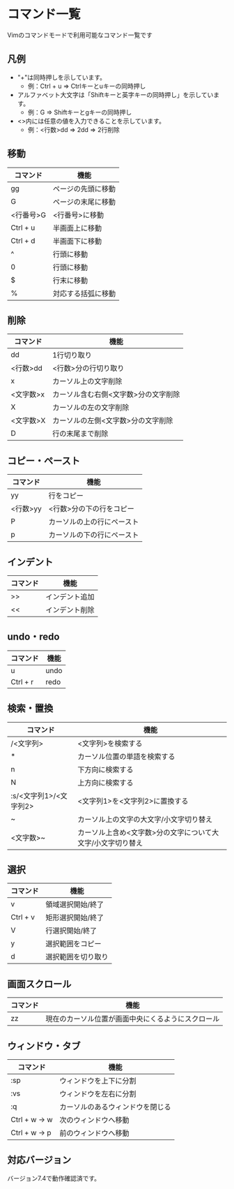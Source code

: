 # コマンド一覧

Vimのコマンドモードで利用可能なコマンド一覧です

## 凡例
* "+"は同時押しを示しています。
    * 例：Ctrl + u ⇒ Ctrlキーとuキーの同時押し
* アルファベット大文字は「Shiftキーと英字キーの同時押し」を示しています。
    * 例：G ⇒ Shiftキーとgキーの同時押し
* <>内には任意の値を入力できることを示しています。
    * 例：<行数>dd ⇒ 2dd ⇒ 2行削除

## 移動

| コマンド | 機能 |
| - | - |
| gg | ページの先頭に移動 |
| G | ページの末尾に移動 |
| <行番号>G | <行番号>に移動 |
| Ctrl + u | 半画面上に移動 |
| Ctrl + d | 半画面下に移動 |
| ^ | 行頭に移動 |
| 0 | 行頭に移動 |
| $ | 行末に移動 |
| % | 対応する括弧に移動 |

## 削除
| コマンド | 機能 |
| - | - |
| dd | 1行切り取り |
| <行数>dd | <行数>分の行切り取り |
| x | カーソル上の文字削除 |
| <文字数>x | カーソル含む右側<文字数>分の文字削除 |
| X | カーソルの左の文字削除 |
| <文字数>X | カーソルの左側<文字数>分の文字削除 |
| D | 行の末尾まで削除 |

## コピー・ペースト
| コマンド | 機能 |
| - | - |
| yy | 行をコピー |
| <行数>yy | <行数>分の下の行をコピー |
| P | カーソルの上の行にペースト |
| p | カーソルの下の行にペースト |

## インデント
| コマンド | 機能 |
| - | - |
| >> | インデント追加 |
| << | インデント削除 |

## undo・redo
| コマンド | 機能 |
| - | - |
| u | undo |
| Ctrl + r | redo |

## 検索・置換
| コマンド | 機能 |
| - | - |
| /<文字列> | <文字列>を検索する |
| * | カーソル位置の単語を検索する |
| n | 下方向に検索する |
| N | 上方向に検索する |
| :s/<文字列1>/<文字列2> | <文字列1>を<文字列2>に置換する |
| ~ | カーソル上の文字の大文字/小文字切り替え |
| <文字数>~ | カーソル上含め<文字数>分の文字について大文字/小文字切り替え |

## 選択
| コマンド | 機能 |
| - | - |
| v | 領域選択開始/終了 |
| Ctrl + v | 矩形選択開始/終了 |
| V | 行選択開始/終了 |
| y | 選択範囲をコピー |
| d | 選択範囲を切り取り |

## 画面スクロール
| コマンド | 機能 |
| - | - |
| zz | 現在のカーソル位置が画面中央にくるようにスクロール |

## ウィンドウ・タブ
| コマンド | 機能 |
| - | - |
| :sp | ウィンドウを上下に分割 |
| :vs | ウィンドウを左右に分割 |
| :q | カーソルのあるウィンドウを閉じる |
| Ctrl + w → w | 次のウィンドウへ移動 |
| Ctrl + w → p | 前のウィンドウへ移動 |

## 対応バージョン
バージョン7.4で動作確認済です。

